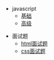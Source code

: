 <!-- * 总结
    * [知识点](./work/knowledge)
    * [支付宝小程序](./work/alipay)
* html
    * [html](./list/html/html)
* css
    * [css](./list/css/css) -->
    
* javascript
    * [基础](./list/js/js_basis)
    * [高级](./list/js/js_senior)
<!-- * Dom/Bom
    * [原生dom操作](./list/Dom/dom)
    * [bom相关](./list/Dom/bom)
* jquery
    * [jquery](./list/jquery/jquery)
* 移动端部分
    * [移动端](./list/mobile/mobile)
* http协议
    * [http协议](./list/http/http)
    * [浏览器缓冲机制](./list/http/hc)
* 正则表达式 
    * [正则表达式](./list/zhengze/zhengze)
* node 
    * [node部分](./list/node/node)
* PHP
    * [php部分](./list/PHP/php)
    * [Mysql](./list/PHP/mysql)
    * [cookie/session](./list/PHP/cookie)
* ES6
    * [ES6语法](./list/es6/es6)
* webpack
    * [webpack基本配置](./list/webpack/webpack)
    * [具体配置项](./list/webpack/peizhi)
* vue
    * [vue基础部分](./list/vue/vue基础)
    * [vue案例](./list/vue/vue)
    * [vuex部分](./list/vue/vuex)
* git使用
    * [git常用指令](./list/git/git) -->
* 面试题
    * [html面试题](./interview/html_interview.md)
    * [css面试题](./interview/css_interview.md)
    <!-- * [js面试题](./interview/js_interview)
    * [js代码题](./interview/js)
    * [面试题](./interview/57)
    * [小程序](./interview/wx)
    * [vue](./interview/vue)
    * [总结面试点](./interview/other)
    * [自己面试总结](./interview/myself) -->
